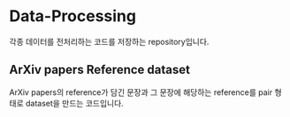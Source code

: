 # Data-Processing
각종 데이터를 전처리하는 코드를 저장하는 repository입니다.

## ArXiv papers Reference dataset
ArXiv papers의 reference가 담긴 문장과 그 문장에 해당하는 reference를 pair 형태로 dataset을 만드는 코드입니다.
